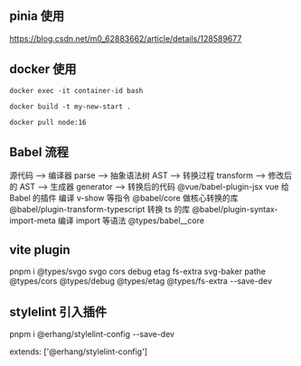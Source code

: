 ## pinia 使用

https://blog.csdn.net/m0_62883662/article/details/128589677

## docker 使用

`docker exec -it container-id bash`

`docker build -t my-new-start .`

`docker pull node:16`

## Babel 流程

源代码 --> 编译器 parse --> 抽象语法树 AST --> 转换过程 transform --> 修改后的 AST --> 生成器 generator --> 转换后的代码
@vue/babel-plugin-jsx vue 给 Babel 的插件 编译 v-show 等指令
@babel/core 做核心转换的库
@babel/plugin-transform-typescript 转换 ts 的库
@babel/plugin-syntax-import-meta 编译 import 等语法
@types/babel\_\_core

## vite plugin

pnpm i @types/svgo svgo cors debug etag fs-extra svg-baker pathe @types/cors @types/debug @types/etag @types/fs-extra --save-dev

## stylelint 引入插件

pnpm i @erhang/stylelint-config --save-dev

extends: ['@erhang/stylelint-config']
